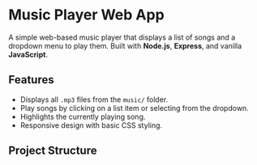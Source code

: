 # Music Player Web App

A simple web-based music player that displays a list of songs and a dropdown menu to play them. Built with **Node.js**, **Express**, and vanilla **JavaScript**.

## Features

- Displays all `.mp3` files from the `music/` folder.
- Play songs by clicking on a list item or selecting from the dropdown.
- Highlights the currently playing song.
- Responsive design with basic CSS styling.

## Project Structure
